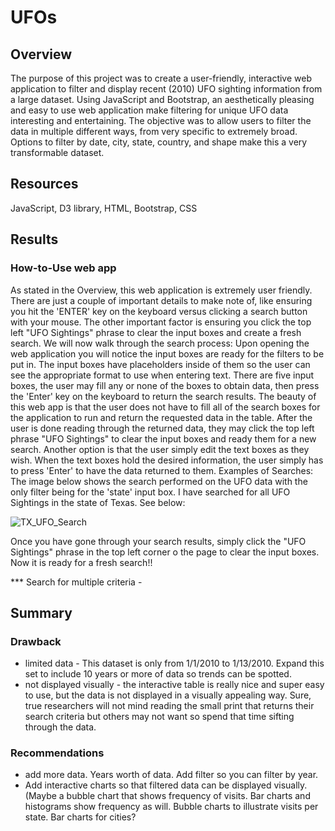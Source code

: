 # UFOs
## Overview
The purpose of this project was to create a user-friendly, interactive web application to filter and display recent (2010) UFO sighting information from a large dataset. Using JavaScript and Bootstrap, an aesthetically pleasing and easy to use web application make filtering for unique UFO data interesting and entertaining. The objective was to allow users to filter the data in multiple different ways, from very specific to extremely broad. Options to filter by date, city, state, country, and shape make this a very transformable dataset. 
## Resources
JavaScript, D3 library, HTML, Bootstrap, CSS
## Results
### How-to-Use web app
As stated in the Overview, this web application is extremely user friendly. There are just a couple of important details to make note of, like ensuring you hit the 'ENTER' key on the keyboard versus clicking a search button with your mouse. The other important factor is ensuring you click the top left "UFO Sightings" phrase to clear the input boxes and create a fresh search.  We will now walk through the search process:
  Upon opening the web application you will notice the input boxes are ready for the filters to be put in.  The input boxes have placeholders inside of them so the user can see the appropriate format to use when entering text. There are five input boxes, the user may fill any or none of the boxes to obtain data, then press the 'Enter' key on the keyboard to return the search results. The beauty of this web app is that the user does not have to fill all of the search boxes for the application to run and return the requested data in the table. After the user is done reading through the returned data, they may click the top left phrase "UFO Sightings" to clear the input boxes and ready them for a new search.  Another option is that the user simply edit the text boxes as they wish. When the text boxes hold the desired information, the user simply has to press 'Enter' to have the data returned to them. 
Examples of Searches:
The image below shows the search performed on the UFO data with the only filter being for the 'state' input box.  I have searched for all UFO Sightings in the state of Texas.  See below:

![TX_UFO_Search](https://user-images.githubusercontent.com/106348899/186559269-3bb8d5c5-0692-4eab-972d-613d23572968.png)

Once you have gone through your search results, simply click the "UFO Sightings" phrase in the top left corner o the page to clear the input boxes.  Now it is ready for a fresh search!!

*** Search for multiple criteria -
## Summary
### Drawback
   - limited data - This dataset is only from 1/1/2010 to 1/13/2010. Expand this set to include 10 years or more of data so trends can be spotted. 
   - not displayed visually  - the interactive table is really nice and super easy to use, but the data is not displayed in a visually appealing way. Sure, true researchers will not mind reading the small print that returns their search criteria but others may not want so spend that time sifting through the data.  
### Recommendations
   - add more data. Years worth of data. Add filter so you can filter by year.
   - Add interactive charts so that filtered data can be displayed visually. (Maybe a bubble chart that shows frequency of visits. Bar charts and histograms show frequency as will.  Bubble charts to illustrate visits per state.  Bar charts for cities?
